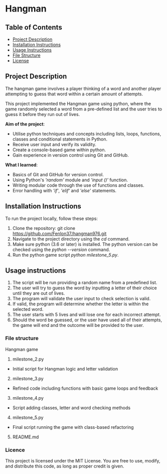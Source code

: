 # Hangman
## Table of Contents
- [Project Description](#project-description)
- [Installation Instructions](#installation-instructions)
- [Usage Instructions](#usage-instructions)
- [File Structure](#file-structure)
- [License](#license)

## Project Description
The hangman game involves a player thinking of a word and another player attempting to guess that word within a certain amount of attempts.

This project implemented the Hangman game using python, where the game randomly selected a word from a pre-defined list and the user tries to guess it before they run out of lives. 

**Aim of the project**:
- Utilise python techniques and concepts including lists, loops, functions, classes and conditional statements in Python.
- Receive user input and verify its validity.
- Create a console-based game within python.
- Gain experience in version control using Git and GitHub.

**What I learned**:
- Basics of Git and GitHub for version control.
- Using Python's *'random'* module and *'input ()'* function.
- Writing modular code through the use of functions and classes.
- Error handling with *'if'*, *'elif'* and *'else'* statements.
  
## Installation Instructions
To run the project locally, follow these steps:
1. Clone the repository: git clone https://github.com/Fenlon37/hangman976.git
2. Navigate to the project directory using the *cd* command.
3. Make sure python (3.6 or later) is installed. The python version can be checked using the *python --version* command.
4. Run the python game script *python milestone_5.py*.

## Usage instructions
1. The script will be run providing a random name from a predefined list.
2. The user will try to guess the word by inputting a letter of their choice until they are out of lives.
3. The program will validate the user input to check selection is valid.
4. If valid, the program will determine whether the letter is within the selected word.
5. The user starts with 5 lives and will lose one for each incorrect attempt.
6. Should the word be guessed, or the user have used all of their attempts, the game will end and the outcome will be provided to the user.

### File structure
Hangman game                         
1. milestone_2.py                       
- Initial script for Hangman logic and letter validation
2. milestone_3.py                        
- Refined code including functions with basic game loops and feedback
3. milestone_4.py                      
- Script adding classes, letter and word checking methods
4. milestone_5.py                   
- Final script running the game with class-based refactoring
5.  README.md  
### Licence
This project is licensed under the MIT License. You are free to use, modify, and distribute this code, as long as proper credit is given.
